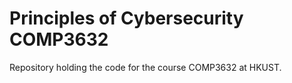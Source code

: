 # Principles of Cybersecurity COMP3632
 Repository holding the code for the course COMP3632 at HKUST.
